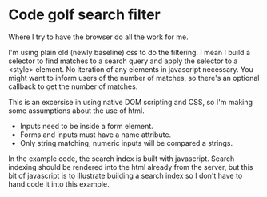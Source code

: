 # Code golf search filter

Where I try to have the browser do all the work for me.

I'm using plain old (newly baseline) css to do the filtering. I mean I build a selector to find matches to a search query and apply the selector to a &lt;style&gt; element. No iteration of any elements in javascript necessary. You might want to inform users of the number of matches, so there's an optional callback to get the number of matches.

This is an excersise in using native DOM scripting and CSS, so I'm making some assumptions about the use of html.

- Inputs need to be inside a form element.
- Forms and inputs must have a name attribute.
- Only string matching, numeric inputs will be compared a strings.

In the example code, the search index is built with javascript. Search indexing should be rendered into the html already from the server, but this bit of javascript is to illustrate building a search index so I don't have to hand code it into this example.